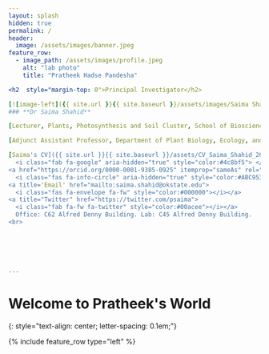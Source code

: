 ```yaml
---
layout: splash
hidden: true
permalink: /
header:
  image: /assets/images/banner.jpeg
feature_row:
  - image_path: /assets/images/profile.jpeg
    alt: "lab photo"
    title: "Pratheek Hadse Pandesha"

<h2  style="margin-top: 0">Principal Investigator</h2>

[![image-left]({{ site.url }}{{ site.baseurl }}/assets/images/Saima Shahid.jpg)](){: .align-left}  
### **Dr Saima Shahid**

[Lecturer, Plants, Photosynthesis and Soil Cluster, School of Biosciences, University of Sheffield](https://www.sheffield.ac.uk/biosciences/people/saima-shahid)

[Adjunct Assistant Professor, Department of Plant Biology, Ecology, and Evolution, Oklahoma State University](https://cas.okstate.edu/plant_biology/about_us/dr_shahids_lab/)

[Saima's CV]({{ site.url }}{{ site.baseurl }}/assets/CV_Saima_Shahid_2024.pdf)  <a href="http://scholar.google.com/citations?user=lez4bcIAAAAJ&hl=en" itemprop="sameAs" rel="nofollow noopener noreferrer">
  <i class="fab fa-google" aria-hidden="true" style="color:#4c8bf5"> </i></a>
<a href="https://orcid.org/0000-0001-9385-0925" itemprop="sameAs" rel="nofollow noopener noreferrer">
  <i class="fas fa-info-circle" aria-hidden="true" style="color:#ABC953"></i></a>
<a title='Email' href="mailto:saima.shahid@okstate.edu">
  <i class="fas fa-envelope fa-fw" style="color:#000000"></i></a>
<a title="Twitter" href="https://twitter.com/psaima">
  <i class="fab fa-fw fa-twitter" style="color:#00acee"></i></a>  
  Office: C62 Alfred Denny Building. Lab: C45 Alfred Denny Building.  
<br>






---
```

# Welcome to Pratheek's World
{: style="text-align: center;
  letter-spacing: 0.1em;"}

{% include feature_row type="left" %}
